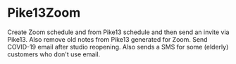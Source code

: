 # Pike13Zoom
Create Zoom schedule and from Pike13 schedule and then send an invite via Pike13.
Also remove old notes from Pike13 generated for Zoom.
Send COVID-19 email after studio reopening.
Also sends a SMS for some (elderly) customers who don't use email.
